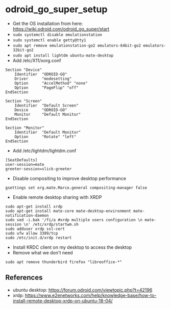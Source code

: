 # odroid_go_super_setup

- Get the OS installation from here: https://wiki.odroid.com/odroid_go_super/start 
- `sudo systemctl disable emulationstation`
- `sudo systemctl enable getty@tty1`
- `sudo apt remove emulationstation-go2 emulators-64bit-go2 emulators-32bit-go2`
- `sudo apt install lightdm ubuntu-mate-desktop`
- Add /etc/X11/xorg.conf
```
Section "Device"
	Identifier	"ODROID-GO"
	Driver		"modesetting"
	Option		"AccelMethod" "none"
	Option		"PageFlip" "off"
EndSection

Section "Screen"
	Identifier	"Default Screen"
	Device		"ODROID-GO"
	Monitor		"Default Monitor"
EndSection

Section "Monitor"
	Identifier	"Default Monitor"
	Option		"Rotate" "left"
EndSection
```
- Add /etc/lightdm/lightdm.conf
```
[SeatDefaults]
user-session=mate
greeter-session=slick-greeter
```
- Disable compositing to improve desktop performance
```
gsettings set org.mate.Marco.general compositing-manager false
```
- Enable remote desktop sharing with XRDP
```
sudo apt-get install xrdp
sudo apt-get install mate-core mate-desktop-environment mate-notification-daemon
sudo sed -i.bak '/fi/a #xrdp multiple users configuration \n mate-session \n' /etc/xrdp/startwm.sh
sudo adduser xrdp ssl-cert  
sudo ufw allow 3389/tcp
sudo /etc/init.d/xrdp restart
```
- Install KRDC client on my desktop to access the desktop
- Remove what we don't need
```
sudo apt remove thunderbird firefox "libreoffice-*"
```

## References
- ubuntu desktop: https://forum.odroid.com/viewtopic.php?t=42196
- xrdp: https://www.e2enetworks.com/help/knowledge-base/how-to-install-remote-desktop-xrdp-on-ubuntu-18-04/

